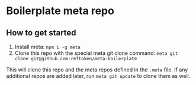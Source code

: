 # Boilerplate meta repo

## How to get started

1. Install meta: `npm i -g meta`
2. Clone this repo with the special meta git clone command: `meta git clone git@github.com:reftoken/meta-boilerplate`

This will clone this repo and the meta repos defined in the `.meta` file. If any additional repos are added later, run `meta git update` to clone them as well.